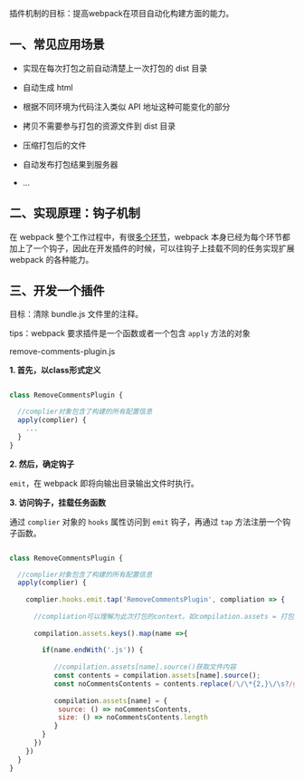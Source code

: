 
插件机制的目标：提高webpack在项目自动化构建方面的能力。


## 一、常见应用场景

- 实现在每次打包之前自动清楚上一次打包的 dist 目录

- 自动生成 html

- 根据不同环境为代码注入类似 API 地址这种可能变化的部分

- 拷贝不需要参与打包的资源文件到 dist 目录

- 压缩打包后的文件

- 自动发布打包结果到服务器

- ...


## 二、实现原理：钩子机制

在 webpack 整个工作过程中，有很[多个环节](https://github.com/hoanFir/blogs/blob/master/webpack/05-%E5%90%84%E4%B8%AA%E7%8E%AF%E8%8A%82%E7%9A%84%E5%B7%A5%E4%BD%9C%E5%8E%9F%E7%90%86.md)，webpack 本身已经为每个环节都加上了一个钩子，因此在开发插件的时候，可以往钩子上挂载不同的任务实现扩展 webpack 的各种能力。



## 三、开发一个插件

目标：清除 bundle.js 文件里的注释。

tips：webpack 要求插件是一个函数或者一个包含 `apply` 方法的对象


remove-comments-plugin.js

**1. 首先，以class形式定义**

```javascript

class RemoveCommentsPlugin {

  //complier对象包含了构建的所有配置信息
  apply(complier) {
    ...
  }
}

```

**2. 然后，确定钩子**


`emit`，在 webpack 即将向输出目录输出文件时执行。


**3. 访问钩子，挂载任务函数**

通过 `complier` 对象的 `hooks` 属性访问到 `emit` 钩子，再通过 `tap` 方法注册一个钩子函数。

```javascript

class RemoveCommentsPlugin {

  //complier对象包含了构建的所有配置信息
  apply(complier) {
  
    complier.hooks.emit.tap('RemoveCommentsPlugin', compliation => {
      
      //compliation可以理解为此次打包的context。如compilation.assets = 打包文件列表，如index.html bundle.js...
      
      compilation.assets.keys().map(name =>{
      
        if(name.endWith('.js')) {
        
           //compilation.assets[name].source()获取文件内容
           const contents = compilation.assets[name].source();
           const noCommentsContents = contents.replace(/\/\*{2,}\/\s?/g, "");
           
           compilation.assets[name] = {
            source: () => noCommentsContents,
            size: () => noCommentsContents.length
           }
        }
      })
    })
  }
}

```
